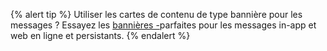 {% alert tip %}
Utiliser les cartes de contenu de type bannière pour les messages ? Essayez les [bannières -]({{site.baseurl}}/user_guide/message_building_by_channel/banners/)parfaites pour les messages in-app et web en ligne et persistants.
{% endalert %}